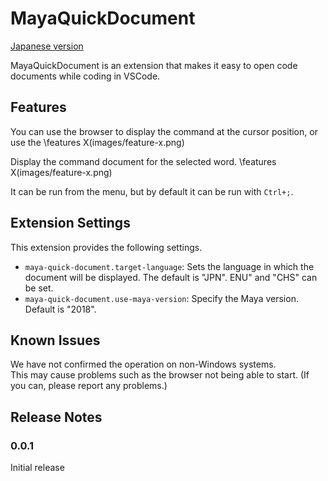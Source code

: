 # MayaQuickDocument
[Japanese version](./README_jp.md)


MayaQuickDocument is an extension that makes it easy to open code documents while coding in VSCode.

## Features
You can use the browser to display the command at the cursor position, or use the
\features X\(images/feature-x.png\)

Display the command document for the selected word.
\features X\(images/feature-x.png\)

It can be run from the menu, but by default it can be run with `Ctrl+;`.

## Extension Settings

This extension provides the following settings.

* `maya-quick-document.target-language`: Sets the language in which the document will be displayed. The default is "JPN". ENU" and "CHS" can be set.
* `maya-quick-document.use-maya-version`: Specify the Maya version. Default is "2018".

## Known Issues

We have not confirmed the operation on non-Windows systems.  
This may cause problems such as the browser not being able to start.
(If you can, please report any problems.)

## Release Notes

### 0.0.1
Initial release
